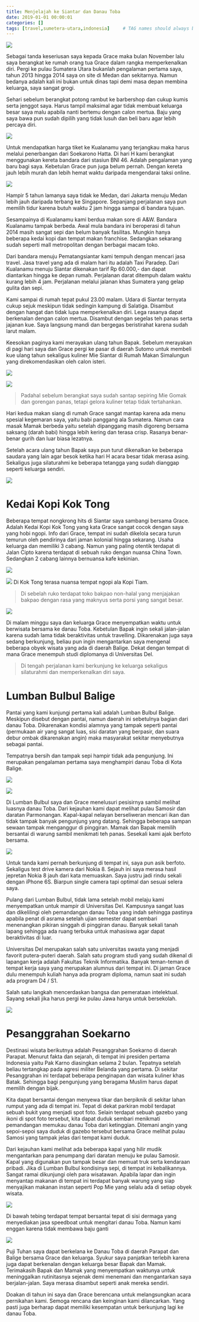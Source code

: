 ```yaml
---
title: Menjelajah ke Siantar dan Danau Toba
date: 2019-01-01 00:00:01
categories: []
tags: [travel,sumetera-utara,indonesia]     # TAG names should always be lowercase
---
```


![](https://lh3.googleusercontent.com/pw/AP1GczMha-MH_srUMj7aBPWejWhbW6TIivw1tBFBrqAISC8QavtEl2qWfoyKBqvwe4FhRniiZYfMRGdg7hDbdgi4Uq1lzFuJJqjwV7L-HMQHD-9SIa-1UOZwihQFggmgUq1XXT28uMd2cY0POp9dfQAbSaSwIQ=w1394-h1046-s-no-gm?authuser=0)

Sebagai tanda keseriusan saya kepada Grace maka bulan November lalu saya berangkat ke rumah orang tua Grace dalam rangka memperkenalkan diri. Pergi ke pulau Sumatera Utara bukanlah pengalaman pertama saya, tahun 2013 hingga 2014 saya on site di Medan dan sekitarnya. Namun bedanya adalah kali ini bukan untuk dinas tapi demi masa depan membina keluarga, saya sangat grogi.

Sehari sebelum berangkat potong rambut ke barbershop dan cukup kumis serta jenggot saya. Harus tampil maksimal agar tidak membuat keluarga besar saya malu apabila nanti bertemu dengan calon mertua. Baju yang saya bawa pun sudah dipilih yang tidak lusuh dan beli baru agar lebih percaya diri.

![](https://lh3.googleusercontent.com/pw/AP1GczNNOSVquwPiZ5_BQ0FMcY87Uh55tLkNtv_kWR30_0rOkZrnmyNaLXG9OM0E2eA5kozewrjzGsOm53yExKx4jEtL1HCGq0Ly9cF5hVdbWj8F8JwNVqCY3ryAnUO30GZzdjVQaBAO6iMk4I4J_UKeR3hvcg=w1394-h1046-s-no-gm?authuser=0)

Untuk mendapatkan harga tiket ke Kualanamu yang terjangkau maka harus melalui penerbangan dari Soekarono Hatta. Di hari H kami berangkat menggunakan kereta bandara dari stasiun BNI 46. Adalah pengalaman yang baru bagi saya. Kebetulan Grace pun juga belum pernah. Dengan kereta jauh lebih murah dan lebih hemat waktu daripada mengendarai taksi online.

![](https://lh3.googleusercontent.com/pw/AP1GczP-P_s0fysob7wLzH1Unkq5Gm_3oaObskupIJMLThCK6TvtGLpc4HL5V8bqkQ8RHLAYR5F7xZytw3WEkEPQeJ6i4hHLZpFzC4TnqVgWfZ4FlIfzcXTWKtXSlOub43MKvxDr5eyhHF0A0KBcpibJSHLn_A=w1394-h1046-s-no-gm?authuser=0)

Hampir 5 tahun lamanya saya tidak ke Medan, dari Jakarta menuju Medan lebih jauh daripada terbang ke Singapore. Sepanjang perjalanan saya pun memilih tidur karena butuh waktu 2 jam hingga sampai di bandara tujuan.

Sesampainya di Kualanamu kami berdua makan sore di A&W. Bandara Kualanamu tampak berbeda. Awal mula bandara ini beroperasi di tahun 2014 masih sangat sepi dan belum banyak fasilitas. Mungkin hanya beberapa kedai kopi dan tempat makan franchise. Sedangkan sekarang sudah seperti mall metropolitan dengan berbagai macam toko.

Dari bandara menuju Pematangsiantar kami tempuh dengan mencari jasa travel. Jasa travel yang ada di malam hari itu adalah Taxi Paradep. Dari Kualanamu menuju Siantar dikenakan tarif Rp 60.000,- dan dapat diantarkan hingga ke depan rumah. Perjalanan darat ditempuh dalam waktu kurang lebih 4 jam. Perjalanan melalui jalanan khas Sumatera yang gelap gulita dan sepi.

Kami sampai di rumah tepat pukul 23.00 malam. Udara di Siantar ternyata cukup sejuk meskipun tidak sedingin kampung di Salatiga. Disambut dengan hangat dan tidak lupa memperkenalkan diri. Lega rasanya dapat berkenalan dengan calon mertua. Disambut dengan segelas teh panas serta jajanan kue. Saya langsung mandi dan bergegas beristirahat karena sudah larut malam.

Keesokan paginya kami merayakan ulang tahun Bapak. Sebelum merayakan di pagi hari saya dan Grace pergi ke pasar di daerah Sutomo untuk membeli kue ulang tahun sekaligus kuliner Mie Siantar di Rumah Makan Simalungun yang direkomendasikan oleh calon isteri.

![](https://lh3.googleusercontent.com/pw/AP1GczMx-fLzAglfQE_YPSKGyin2BvBRly_JEUvTeCtLbDUAVu-xYZqh2LIGeS0VH_87am0r5MljAUVohdCtPqiReReOlC0LWW1QgNK9nTqFNrkiWIyF2pG46t6IUX5gYdldo3KZW1zI7jUT3sPSj92hhl35vw=w1101-h1466-s-no-gm?authuser=0)

![](https://lh3.googleusercontent.com/pw/AP1GczOPA0cRpPBpue4tcdppPX6s98W5eiEGTurlt6MddzCuyx5SYqCibcsEDWPZWAMPrKzLXgesPx5KqPIqE9u3kZCYOHRlfa7v6MHujv5Fh4Xia2ZLUVFFKkpOMLd175qML8WqqEgyoi85NpMCHRKLuSQSVA=w1101-h1466-s-no-gm?authuser=0)

> Padahal sebelum berangkat saya sudah santap sepiring Mie Gomak dan gorengan panas, tetapi gelora kuliner tetap tidak tertahankan.

Hari kedua makan siang di rumah Grace sangat mantap karena ada menu spesial kegemaran saya, yaitu babi panggang ala Sumatera. Namun cara masak Mamak berbeda yaitu setelah dipanggang masih digoreng bersama saksang (darah babi) hingga lebih kering dan terasa crisp. Rasanya benar-benar gurih dan luar biasa lezatnya.

Setelah acara ulang tahun Bapak saya pun turut dikenalkan ke beberapa saudara yang lain agar besok ketika hari H acara besar tidak merasa asing. Sekaligus juga silaturahmi ke beberapa tetangga yang sudah dianggap seperti keluarga sendiri.

![](https://lh3.googleusercontent.com/pw/AP1GczPzGXab9glthPPMFF_ovqmsyT8Q5ddnyf9rDsS2J-UGwJSBjky2H7g7tBqex5hv1bQNXfm4d2JCAOc-Y-4qIVQF9k6k6MZjrzqGO1Gy6ULATFctK6NssDZ9UMxKdTtpF3D3_KwzreJ1P0Kzd95dGo56Hw=w1394-h1046-s-no-gm?authuser=0)

# Kedai Kopi Kok Tong

Beberapa tempat nongkrong hits di Siantar saya sambangi bersama Grace. Adalah Kedai Kopi Kok Tong yang kata Grace sangat cocok dengan saya yang hobi ngopi. Info dari Grace, tempat ini sudah dikelola secara turun temurun oleh pendirinya dari jaman kolonial hingga sekarang. Usaha keluarga dan memiliki 3 cabang. Namun yang paling otentik terdapat di Jalan Cipto karena terdapat di sebuah ruko dengan nuansa China Town. Sedangkan 2 cabang lainnya bernuansa kafe kekinian.

![](https://lh3.googleusercontent.com/pw/AP1GczOj3NVF2xXq5kpknuJ9ot4fjJ-L8p37MwEH64vE3cK10H43GcuOctsQ3PL96fAf9OBLlff1RYhM8Y4ArqsdtxvOIR-EHgx0xfNFJOApFBAQUKNkP6CV_M-LjRL8Vpv_ihiAGv08G8mS4_1mkrL-Nq9kmg=w1394-h1046-s-no-gm?authuser=0)

![](https://lh3.googleusercontent.com/pw/AP1GczOOmSDkjBw8mAEJcA_IGvkYEGXnGX2Lnwo1Z9Wy7QedRNqn5Ngg8fB0K2-bNGpxpGv1eQw5yKPr2XewnPW6UrCT-mvTyv8yLmcUpDf4hyHcJAPMDbFVabFbnolgZrkicKW1yD-lnpyrzOUvhPBkLhdngA=w1394-h1046-s-no-gm?authuser=0)
Di Kok Tong terasa nuansa tempat ngopi ala Kopi Tiam.

>Di sebelah ruko terdapat toko bakpao non-halal yang menjajakan bakpao dengan rasa yang maknyus serta porsi yang sangat besar.

![](https://lh3.googleusercontent.com/pw/AP1GczNDlzanYYHUqWi5LvTps7IW9-yDa8QOVf1eKJL4_LJgpkFLXpBUcGDFcj7a71u-lgu1n4eMVrK2rFny5c9dFxnshdLsInoKe3QGBqY51QKTWU1MsnnPud7-2qkokB3e9Dlp2gwAufrb-ajVgbxSyQqOhQ=w1101-h1466-s-no-gm?authuser=0)

Di malam minggu saya dan keluarga Grace menyempatkan waktu untuk berwisata bersama ke danau Toba. Kebetulan Bapak ingin sekali jalan-jalan karena sudah lama tidak beraktivitas untuk travelling. Dikarenakan juga saya sedang berkunjung, beliau pun ingin mengantarkan saya mengenal beberapa obyek wisata yang ada di daerah Balige. Dekat dengan tempat di mana Grace menempuh studi diplomanya di Universitas Del.

> Di tengah perjalanan kami berkunjung ke keluarga sekaligus silaturahmi dan memperkenalkan diri saya.

# Lumban Bulbul Balige

Pantai yang kami kunjungi pertama kali adalah Lumban Bulbul Balige. Meskipun disebut dengan pantai, namun daerah ini sebetulnya bagian dari danau Toba. Dikarenakan kondisi alamnya yang tampak seperti pantai (permukaan air yang sangat luas, sisi daratan yang berpasir, dan suara debur ombak dikarenakan angin) maka masyarakat sekitar menyebutnya sebagai pantai.

Tempatnya bersih dan tampak sepi hampir tidak ada pengunjung. Ini merupakan pengalaman pertama saya menghampiri danau Toba di Kota Balige.

![](https://lh3.googleusercontent.com/pw/AP1GczPdlGdyKiPX0bHPcFBUfLWWDob8pJ7Cy4-7Iax-LuUBwJT5eq6FDfhG4GJMZxrrZgEVOrfW7fBLdztF7gS8mSMLXuUmkqo4zYNdcien6Q9E8jwcwJHmy4bsCRqC2cuuMTz0-cb_Crzm79qf_BoKOMrvXQ=w1394-h1046-s-no-gm?authuser=0)

![](https://lh3.googleusercontent.com/pw/AP1GczM3dPK9NmgoHTlwvhayzQYdb7fWGHWCgN9NRx1WYLbbP9Uq-yO97_hXok8SdEpDHILItp7mGjyZGDSvDuS8Qrp2ftGEulHIOE_VOBHf_KH_aei1aRTfJQ8cYxhfomevHf8FIxuYgzxa_HGdK5macqrpVQ=w1394-h1046-s-no-gm?authuser=0)

Di Lumban Bulbul saya dan Grace menelusuri pesisirnya sambil melihat luasnya danau Toba. Dari kejauhan kami dapat melihat pulau Samosir dan daratan Parmonangan. Kapal-kapal nelayan berseliweran mencari ikan dan tidak tampak banyak pengunjung yang datang. Sehingga beberapa sampan sewaan tampak menganggur di pinggiran. Mamak dan Bapak memilih bersantai di warung sambil menikmati teh panas. Sesekali kami ajak berfoto bersama.

![](https://lh3.googleusercontent.com/pw/AP1GczObMxL_1ijVoFBKNv3h-BV78ULmmzsV_GKRUM4ZzVYuiL6lxs8MqkOsUQ6X_aX_-_1EKprpdi53GoaG9NDOBW60DZEShPq7KtYCX9K25VGnShPNllBAOSKlQyXJpLWVNfOzlfbg9v7ffdLYdluG_Il-7Q=w1394-h1046-s-no-gm?authuser=0)

Untuk tanda kami pernah berkunjung di tempat ini, saya pun asik berfoto. Sekaligus test drive kamera dari Nokia 8. Sejauh ini saya merasa hasil jepretan Nokia 8 jauh dari kata memuaskan. Saya justru jadi rindu sekali dengan iPhone 6S. Biarpun single camera tapi optimal dan sesuai selera saya.

Pulang dari Lumban Bulbul, tidak lama setelah mobil melaju kami menyempatkan untuk mampir di Universitas Del. Kampusnya sangat luas dan dikelilingi oleh pemandangan danau Toba yang indah sehingga pastinya apabila penat di asrama setelah ujian semester dapat sembari menenangkan pikiran singgah di pinggiran danau. Banyak sekali tanah lapang sehingga ada ruang terbuka untuk mahasiswa agar dapat beraktivitas di luar.

Universitas Del merupakan salah satu universitas swasta yang menjadi favorit putera-puteri daerah. Salah satu program studi yang sudah dikenal di lapangan kerja adalah Fakultas Teknik Informatika. Banyak teman-teman di tempat kerja saya yang merupakan alumnus dari tempat ini. Di jaman Grace dulu menempuh kuliah hanya ada program diploma, namun saat ini sudah ada program D4 / S1.

Salah satu langkah mencerdaskan bangsa dan pemerataan intelektual. Sayang sekali jika harus pergi ke pulau Jawa hanya untuk bersekolah.

![](https://lh3.googleusercontent.com/pw/AP1GczPdgjvtVDHiGPfII8lAmOay1EaaMNwp92bMmvf9Ay2kwSSD5YuGIN23Vh6jdwvIv4pJE-l2BaaLevpKNrg7_L7IP12Ym0PQgRf35-7eW3RpzpGW3BLPuXwcQB9_EaUqUPVOCdD96IhyWxqlr9ECkiq5aA=w1394-h1046-s-no-gm?authuser=0)

# Pesanggrahan Soekarno

Destinasi wisata berikutnya adalah Pesanggrahan Soekarno di daerah Parapat. Menurut fakta dan sejarah, di tempat ini presiden pertama Indonesia yaitu Pak Karno diasingkan selama 2 bulan. Tepatnya setelah beliau tertangkap pada agresi militer Belanda yang pertama. Di sekitar Pesanggrahan ini terdapat beberapa penginapan dan wisata kuliner khas Batak. Sehingga bagi pengunjung yang beragama Muslim harus dapat memilih dengan bijak.

Kita dapat bersantai dengan menyewa tikar dan berpiknik di sekitar lahan rumput yang ada di tempat ini. Tepat di dekat parkiran mobil terdapat sebuah bukit yang menjadi spot foto. Selain terdapat sebuah gazebo yang ikoni di spot foto tersebut, kita dapat duduk sembari menikmati pemandangan memukau danau Toba dari ketinggian. Ditemani angin yang sepoi-sepoi saya duduk di gazebo tersebut bersama Grace melihat pulau Samosi yang tampak jelas dari tempat kami duduk.

Dari kejauhan kami melihat ada beberapa kapal yang hilir mudik mengantarkan para penumpang dari daratan menuju ke pulau Samosir. Kapal yang digunakan pun tampak besar dan memuat truk serta kendaraan pribadi. Jika di Lumban Bulbul kondisinya sepi, di tempat ini kebalikannya. Sangat ramai dikunjungi oleh para wisatawan. Apabila lapar dan ingin menyantap makanan di tempat ini terdapat banyak warung yang siap menyajikan makanan instan seperti Pop Mie yang selalu ada di setiap obyek wisata.

![](https://lh3.googleusercontent.com/pw/AP1GczPFKhAGHAWvuLy3Buq8o6CYOkq-zitkZS1U4s7YiIr2mSyfE6FnUBdYBWxPyH025FiQGDV48-O_SNedXHx6QzrqL70_yDCDHsfMaDRYM_6fU3O15p7afm7O_8sQYUPYhMQqypTvdnPSXI9kN1RiM6Aq5A=w1394-h1046-s-no-gm?authuser=0)

Di bawah tebing terdapat tempat bersantai tepat di sisi dermaga yang menyediakan jasa speedboat untuk mengitari danau Toba. Namun kami enggan karena tidak membawa baju ganti

![](https://lh3.googleusercontent.com/pw/AP1GczPr8eyTGkSLt1zd0AUuV0NyfcE1lbLqVI3dEyexL2NOKI_Isr0ouvFGPKeoLFSr5jj-mIiwIKxmnn7xhTsySj0ATYv_3pi3SB5sXTGxjFvyWk5MGjR6uWCIFa-wjT3fpN1xCb6AXxRK1suqyrtiPAxjQg=w1101-h1466-s-no-gm?authuser=0)

Puji Tuhan saya dapat berkelana ke Danau Toba di daerah Parapat dan Balige bersama Grace dan keluarga. Syukur saya panjatkan terlebih karena juga dapat berkenalan dengan keluarga besar Bapak dan Mamak. Terimakasih Bapak dan Mamak yang menyempatkan waktunya untuk meninggalkan rutinitasnya sejenak demi menemani dan mengantarkan saya berjalan-jalan. Saya merasa disambut seperti anak mereka sendiri.

Doakan di tahun ini saya dan Grace berencana untuk melangsungkan acara pernikahan kami. Semoga rencana dan keinginan kami dilancarkan. Yang pasti juga berharap dapat memiliki kesempatan untuk berkunjung lagi ke danau Toba.